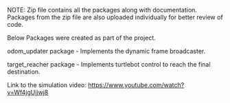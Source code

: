 NOTE: Zip file contains all the packages along with documentation. Packages from the zip file are also uploaded individually for better review of code. 

Below Packages were created as part of the project.

odom_updater package - Implements the dynamic frame broadcaster.

target_reacher package - Implements turtlebot control to reach the final destination.

Link to the simulation video: https://www.youtube.com/watch?v=Wf4jgUjjwj8 
